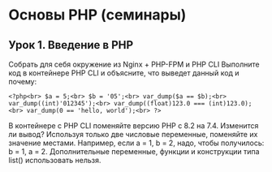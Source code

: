 # Основы PHP (семинары)
## Урок 1. Введение в PHP
Собрать для себя окружение из Nginx + PHP-FPM и PHP CLI
Выполните код в контейнере PHP CLI и объясните, что выведет данный код и почему:

` <?php<br>
$a = 5;<br>
$b = '05';<br>
var_dump($a == $b);<br>
var_dump((int)'012345');<br>
var_dump((float)123.0 === (int)123.0);<br>
var_dump(0 == 'hello, world');<br>
?> `

В контейнере с PHP CLI поменяйте версию PHP с 8.2 на 7.4. Изменится ли вывод?
Используя только две числовые переменные, поменяйте их значение местами. Например, если a = 1, b = 2, надо, чтобы получилось: b = 1, a = 2. Дополнительные переменные, функции и конструкции типа list() использовать нельзя.